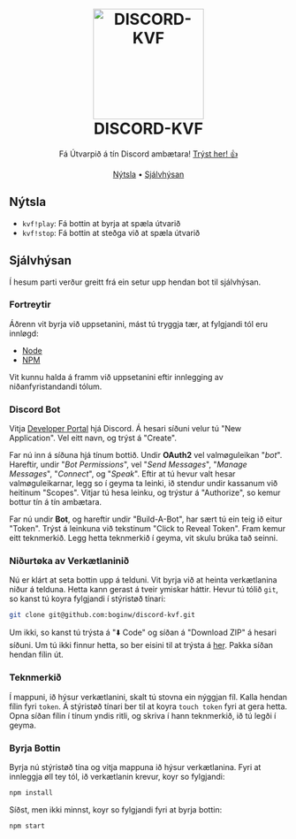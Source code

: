 <center>
<h1 align="center">
  <br>
  <a href="https://discord.com/api/oauth2/authorize?client_id=789912679010795581&permissions=3155968&scope=bot"><img src="https://raw.githubusercontent.com/boginw/discord-kvf/main/assets/kvf-bot-discord.png" alt="DISCORD-KVF" width="200"></a>
  <br>
  DISCORD-KVF
  <br>
</h1>

<p align="center">Fá Útvarpið á tín Discord ambætara! <a href="https://discord.com/api/oauth2/authorize?client_id=789912679010795581&permissions=3155968&scope=bot">Trýst her! 👍</a></p>

<p align="center">
  <a href="#Nýtsla">Nýtsla</a> •
  <a href="#Sjálvhýsan">Sjálvhýsan</a>
</p>
</center>

## Nýtsla

* `kvf!play`: Fá bottin at byrja at spæla útvarið
* `kvf!stop`: Fá bottin at steðga við at spæla útvarið

## Sjálvhýsan

Í hesum parti verður greitt frá ein setur upp hendan bot til sjálvhýsan.

### Fortreytir

Áðrenn vit byrja við uppsetanini, mást tú tryggja tær, at fylgjandi tól eru innløgd:

* [Node](https://nodejs.org/en/)
* [NPM](https://www.npmjs.com/get-npm)

Vit kunnu halda á framm við uppsetanini eftir innlegging av niðanfyristandandi tólum.

### Discord Bot

Vitja [Developer Portal](https://discordapp.com/developers/applications/) hjá Discord. Á hesari síðuni velur tú "New Application". Vel eitt navn, og trýst á "Create".

Far nú inn á síðuna hjá tínum bottið. Undir **OAuth2** vel valmøguleikan "*bot*". Hareftir, undir "*Bot Permissions*", vel "*Send Messages*", "*Manage Messages*", "*Connect*", og "*Speak*". Eftir at tú hevur valt hesar valmøguleikarnar, legg so í geyma ta leinki, ið stendur undir kassanum við heitinum "Scopes". Vitjar tú hesa leinku, og trýstur á "Authorize", so kemur bottur tín á tín ambætara.

Far nú undir **Bot**, og hareftir undir "Build-A-Bot", har sært tú ein teig ið eitur "Token". Trýst á leinkuna við tekstinum "Click to Reveal Token". Fram kemur eitt teknmerkið. Legg hetta teknmerkið í geyma, vit skulu brúka tað seinni. 

### Niðurtøka av Verkætlaninið

Nú er klárt at seta bottin upp á telduni. Vit byrja við at heinta verkætlanina niður á telduna. Hetta kann gerast á tveir ymiskar háttir. Hevur tú tólið `git`, so kanst tú koyra fylgjandi í stýristøð tínari:

```bash
git clone git@github.com:boginw/discord-kvf.git
```

Um ikki, so kanst tú trýsta á "⬇️ Code" og síðan á "Download ZIP" á hesari síðuni. Um tú ikki finnur hetta, so ber eisini til at trýsta á [her](https://github.com/boginw/discord-kvf/archive/main.zip). Pakka síðan hendan fílin út.

### Teknmerkið

Í mappuni, ið hýsur verkætlanini, skalt tú stovna ein nýggjan fíl. Kalla hendan fílin fyri `token`. Á stýristøð tínari ber til at koyra `touch token` fyri at gera hetta. Opna síðan fílin í tínum yndis ritli, og skriva í hann teknmerkið, ið tú legði í geyma. 

### Byrja Bottin

Byrja nú stýristøð tína og vitja mappuna ið hýsur verkætlanina. Fyri at innleggja øll tey tól, ið verkætlanin krevur, koyr so fylgjandi:

```bash
npm install
```

Síðst, men ikki minnst, koyr so fylgjandi fyri at byrja bottin:

```bash
npm start
```

